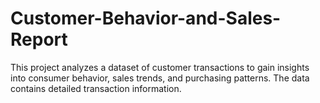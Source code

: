 # Customer-Behavior-and-Sales-Report
This project analyzes a dataset of customer transactions to gain insights into consumer behavior, sales trends, and purchasing patterns. The data contains detailed transaction information.
